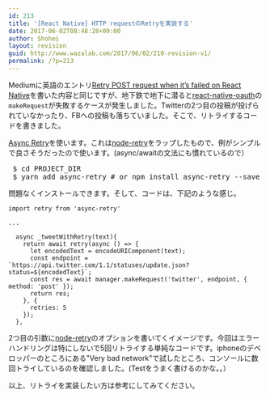 ```yaml
---
id: 213
title: '[React Native] HTTP requestのRetryを実装する'
date: 2017-06-02T08:48:28+09:00
author: Shohei
layout: revision
guid: http://www.wazalab.com/2017/06/02/210-revision-v1/
permalink: /?p=213
---
```

Mediumに英語のエントリ[Retry POST request when it’s failed on React Native](https://medium.com/@shohey1226/retry-post-request-when-its-failed-on-react-native-63059eae5c0d)を書いた内容と同じですが、地下鉄で地下に潜ると[react-native-oauth](https://github.com/fullstackreact/react-native-oauth)の`makeRequest`が失敗するケースが発生しました。Twitterの2つ目の投稿が投げられていなかったり、FBへの投稿も落ちていました。そこで、リトライするコードを書きました。

[Async Retry](https://github.com/zeit/async-retry)を使います。これは[node-retry](https://github.com/tim-kos/node-retry)をラップしたもので、例がシンプルで良さそうだったので使います。(async/awaitの文法にも慣れているので）


 
<pre class="theme:terminal lang:default decode:true " > $ cd PROJECT_DIR
 $ yarn add async-retry # or npm install async-retry --save</pre> 



問題なくインストールできます。そして、コードは、下記のような感じ。

```
import retry from 'async-retry'

...

  async _tweetWithRetry(text){
    return await retry(async () => {
      let encodedText = encodeURIComponent(text);
      const endpoint = `https://api.twitter.com/1.1/statuses/update.json?status=${encodedText}`;
      const res = await manager.makeRequest('twitter', endpoint, { method: 'post' });
      return res;
    }, {
      retries: 5
    });
  },
```

2つ目の引数に[node-retry](https://github.com/tim-kos/node-retry)のオプションを書いてくイメージです。今回はエラーハンドリングは特にしないで5回リトライする単純なコードです。iphoneのデベロッパーのところにある"Very bad network"で試したところ、コンソールに数回トライしているのを確認しました。(Testをうまく書けるのかな。。）

以上、リトライを実装したい方は参考にしてみてください。

